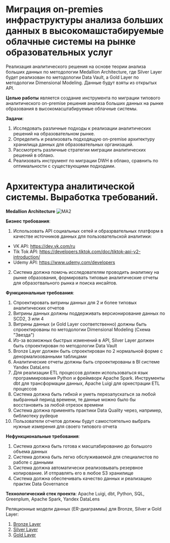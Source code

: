 # Миграция on-premies инфраструктуры анализа больших данных в высокомашстабируемые облачные системы на рынке образовательных услуг

Реализация аналитического решения на основе теории анализа больших данных по методологии Medallion Architecture, где Silver Layer будет реализован по методологии Data Vault, а Gold Layer по методологии Dimensional Modeling. Данные будут взяты из открытых API. 

**Целью работы** является создание инструмента по миграции типового аналитического on-premise решения анализа больших данных на рынке образования в высокомасштабируемые облачные системы.  

**Задачи**: 
1.	Исследовать различные подходы к реализации аналитических решений на образовательном рынке. 
2.	Определить и реализовать подходящую on-premise архитектуру хранилища данных для образовательных организаций. 
3.	Рассмотреть различные стратегии миграции аналитических решений в облако. 
4.	Реализовать инструмент по миграции DWH в облако, сравнить по оптимальности с существующими подходами.  

# Архитектура аналитической системы. Выработка требований.

**Medallion Architecture** 
![MA2](https://github.com/user-attachments/assets/4022e7cc-5de0-42c3-9685-c4bd7181716c)

**Бизнес требования**: 
1. Использовать API социальных сетей и образрвательных платформ в качестве источников данных для пользовательской аналитики:
* VK API: https://dev.vk.com/ru
* Tik Tok API: https://developers.tiktok.com/doc/tiktok-api-v2-introduction/
* Udemy API: https://www.udemy.com/developers
2. Система должна помочь исследователям проводить аналитику на рынке образования, формировать типовые аналитические отчеты для образотвального рынка и поиска инсайтов.

**Функциональные требования**: 
1. Спроектировать витрины данных для 2 и более типовых аналитических отчетов
2. Витрины данных должны поддерживать версионирование данных по SCD2, 3 или 4
3. Витрины данных (и Gold Layer соответственно) должны быть спроектированы по методологии Dimensional Modeling (Схема "Звезда")
4. Из-за возможных быстрых изменений в API, Silver Layer должен быть спроектирован по методологии Data Vault
5. Bronze Layer должен быть спроектирован по 2 нормальной форме с денормализованными таблицами
6. Аналитические отчеты должны быть спроектированы в BI системе Yandex DataLens
7. Для реализации ETL процессов должен использоваться язык программирования Python и фреймворк Apache Spark. Инструменты dbt для трансформации данных, Apache Luigi для оркестрации ETL процессов
8. Система должна быть гибкой и уметь перезапускаться за любой выбранный период времени, те данные можно было бы восстановить за любой отрезок времени
9. Система должна применять практики Data Quality через, например, библиотеку pydeque
10. Пользователи отчетов должны будут самостоятельно выбрать нужные измерения для своего типового отчета

**Нефункциональные требования**: 
1. Система должна быть готова к масштабированию до большого объема данных
2. Система должна быть легко обслуживаемой для специалистов по работе с данными
3. Система должна автоматически реализовывать резервное копирование. И отправлять его в любое S3 хранилище
4. Система должна обеспечивать качество данных и реализацию практик Data Governance

**Технологический стек проекта**: Apache Luigi, dbt, Python, SQL, Greenplum, Apache Spark, Yandex DataLens 

Реляционные модели данных (ER-диаграммы) для Bronze, Silver и Gold Layer: 
1. [Bronze Layer](https://github.com/ZhDmitriy/MasterDissertation/blob/master/ERD%20Layers/Bronze.md)
2. [Silver Layer](https://github.com/ZhDmitriy/MasterDissertation/blob/master/ERD%20Layers/Silver.md)
3. [Gold Layer](https://github.com/ZhDmitriy/MasterDissertation/blob/master/ERD%20Layers/Gold.md)
